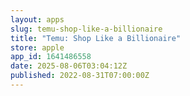 ```yaml
---
layout: apps
slug: temu-shop-like-a-billionaire
title: "Temu: Shop Like a Billionaire"
store: apple
app_id: 1641486558
date: 2025-08-06T03:04:12Z
published: 2022-08-31T07:00:00Z
---
```

